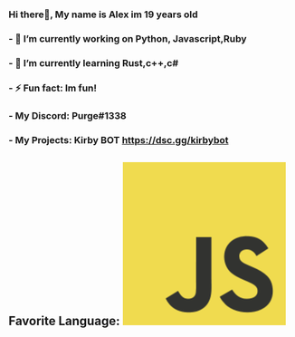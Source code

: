 ### Hi there👋, My name is Alex im 19 years old




### - 🔭 I’m currently working on Python, Javascript,Ruby
### - 🌱 I’m currently learning Rust,c++,c#
### - ⚡ Fun fact: Im fun!
### - My Discord: Purge#1338
### - My Projects: Kirby BOT https://dsc.gg/kirbybot
## Favorite Language: ![image](https://raw.githubusercontent.com/github/explore/80688e429a7d4ef2fca1e82350fe8e3517d3494d/topics/javascript/javascript.png)
